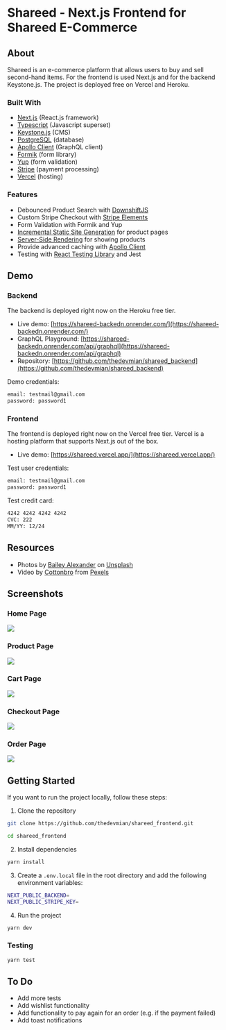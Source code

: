 # Shareed - Next.js Frontend for Shareed E-Commerce

## About

Shareed is an e-commerce platform that allows users to buy and sell second-hand items. For the frontend is used Next.js and for the backend Keystone.js. The project is deployed free on Vercel and Heroku.

### Built With

- [Next.js](https://nextjs.org/) (React.js framework)
- [Typescript](https://www.typescriptlang.org/) (Javascript superset)
- [Keystone.js](https://keystonejs.com/) (CMS)
- [PostgreSQL](https://www.postgresql.org/) (database)
- [Apollo Client](https://www.apollographql.com/docs/react/) (GraphQL client)
- [Formik](https://formik.org/) (form library)
- [Yup](https://www.npmjs.com/package/yup) (form validation)
- [Stripe](https://stripe.com) (payment processing)
- [Vercel](https://vercel.com/) (hosting)

### Features

- Debounced Product Search with [DownshiftJS](https://github.com/downshift-js/downshift)
- Custom Stripe Checkout with [Stripe Elements](https://stripe.com/docs/stripe-js)
- Form Validation with Formik and Yup
- [Incremental Static Site Generation](https://nextjs.org/docs/basic-features/data-fetching#incremental-static-regeneration) for product pages
- [Server-Side Rendering](https://nextjs.org/docs/basic-features/pages#server-side-rendering) for showing products
- Provide advanced caching with [Apollo Client](https://www.apollographql.com/docs/react/)
- Testing with [React Testing Library](https://testing-library.com/docs/react-testing-library/intro/) and Jest

## Demo

### Backend

The backend is deployed right now on the Heroku free tier.

- Live demo: [https://shareed-backedn.onrender.com/](https://shareed-backedn.onrender.com/)
- GraphQL Playground: [https://shareed-backedn.onrender.com/api/graphql](https://shareed-backedn.onrender.com/api/graphql)
- Repository: [https://github.com/thedevmian/shareed_backend](https://github.com/thedevmian/shareed_backend)

Demo credentials:

```sh
email: testmail@gmail.com
password: password1
```

### Frontend

The frontend is deployed right now on the Vercel free tier. Vercel is a hosting platform that supports Next.js out of the box.

- Live demo: [https://shareed.vercel.app/](https://shareed.vercel.app/)

Test user credentials:

```sh
email: testmail@gmail.com
password: password1
```

Test credit card:

```sh
4242 4242 4242 4242
CVC: 222
MM/YY: 12/24
```

## Resources

- Photos by [Bailey Alexander](https://unsplash.com/@baileyal3xander?utm_source=unsplash&utm_medium=referral&utm_content=creditCopyText) on [Unsplash](https://unsplash.com/@baileyal3xander?utm_source=unsplash&utm_medium=referral&utm_content=creditCopyText)
- Video by [Cottonbro](https://www.pexels.com/@cottonbro) from [Pexels](https://www.pexels.com/)

## Screenshots

### Home Page

![](https://github.com/thedevmian/shareed_frontend/blob/main/public/static/images/home.gif)

### Product Page

![](https://res.cloudinary.com/dkxixe3yr/image/upload/v1663779301/shareed/gif/SCR-20220921-p8a_sva6bs.png)

### Cart Page

![](https://res.cloudinary.com/dkxixe3yr/image/upload/v1663779301/shareed/gif/SCR-20220921-p8x_vtspi5.png)

### Checkout Page

![](https://res.cloudinary.com/dkxixe3yr/image/upload/v1663779301/shareed/gif/SCR-20220921-q6r_wj6oqe.png)

### Order Page

![](https://res.cloudinary.com/dkxixe3yr/image/upload/v1663779301/shareed/gif/SCR-20220921-q76_hgsnrf.png)

## Getting Started

If you want to run the project locally, follow these steps:

1. Clone the repository

```sh
git clone https://github.com/thedevmian/shareed_frontend.git

cd shareed_frontend
```

2. Install dependencies

```sh
yarn install
```

3. Create a `.env.local` file in the root directory and add the following environment variables:

```sh
NEXT_PUBLIC_BACKEND=
NEXT_PUBLIC_STRIPE_KEY=

```

4. Run the project

```sh
yarn dev
```

### Testing

```sh
yarn test
```

## To Do

- Add more tests
- Add wishlist functionality
- Add functionality to pay again for an order (e.g. if the payment failed)
- Add toast notifications
